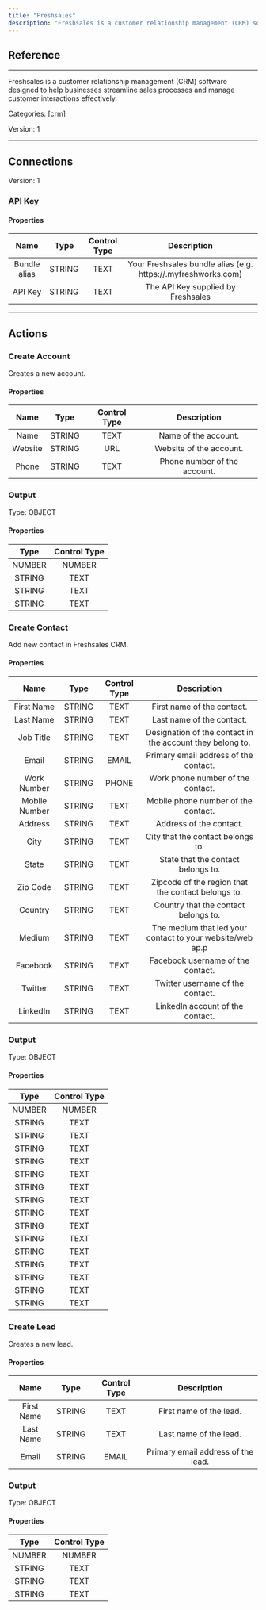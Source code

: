 ```yaml
---
title: "Freshsales"
description: "Freshsales is a customer relationship management (CRM) software designed to help businesses streamline sales processes and manage customer interactions effectively."
---
```

## Reference
<hr />

Freshsales is a customer relationship management (CRM) software designed to help businesses streamline sales processes and manage customer interactions effectively.


Categories: [crm]


Version: 1

<hr />



## Connections

Version: 1


### API Key

#### Properties

|      Name      |     Type     |     Control Type     |     Description     |
|:--------------:|:------------:|:--------------------:|:-------------------:|
| Bundle alias | STRING | TEXT  |  Your Freshsales bundle alias (e.g. https://<alias>.myfreshworks.com)  |
| API Key | STRING | TEXT  |  The API Key supplied by Freshsales  |





<hr />





## Actions


### Create Account
Creates a new account.

#### Properties

|      Name      |     Type     |     Control Type     |     Description     |
|:--------------:|:------------:|:--------------------:|:-------------------:|
| Name | STRING | TEXT  |  Name of the account.  |
| Website | STRING | URL  |  Website of the account.  |
| Phone | STRING | TEXT  |  Phone number of the account.  |


### Output



Type: OBJECT


#### Properties

|     Type     |     Control Type     |
|:------------:|:--------------------:|
| NUMBER | NUMBER  |
| STRING | TEXT  |
| STRING | TEXT  |
| STRING | TEXT  |






### Create Contact
Add new contact in Freshsales CRM.

#### Properties

|      Name      |     Type     |     Control Type     |     Description     |
|:--------------:|:------------:|:--------------------:|:-------------------:|
| First Name | STRING | TEXT  |  First name of the contact.  |
| Last Name | STRING | TEXT  |  Last name of the contact.  |
| Job Title | STRING | TEXT  |  Designation of the contact in the account they belong to.  |
| Email | STRING | EMAIL  |  Primary email address of the contact.  |
| Work Number | STRING | PHONE  |  Work phone number of the contact.  |
| Mobile Number | STRING | TEXT  |  Mobile phone number of the contact.  |
| Address | STRING | TEXT  |  Address of the contact.  |
| City | STRING | TEXT  |  City that the contact belongs to.  |
| State | STRING | TEXT  |  State that the contact belongs to.  |
| Zip Code | STRING | TEXT  |  Zipcode of the region that the contact belongs to.  |
| Country | STRING | TEXT  |  Country that the contact belongs to.  |
| Medium | STRING | TEXT  |  The medium that led your contact to your website/web ap.p  |
| Facebook | STRING | TEXT  |  Facebook username of the contact.  |
| Twitter | STRING | TEXT  |  Twitter username of the contact.  |
| LinkedIn | STRING | TEXT  |  LinkedIn account of the contact.  |


### Output



Type: OBJECT


#### Properties

|     Type     |     Control Type     |
|:------------:|:--------------------:|
| NUMBER | NUMBER  |
| STRING | TEXT  |
| STRING | TEXT  |
| STRING | TEXT  |
| STRING | TEXT  |
| STRING | TEXT  |
| STRING | TEXT  |
| STRING | TEXT  |
| STRING | TEXT  |
| STRING | TEXT  |
| STRING | TEXT  |
| STRING | TEXT  |
| STRING | TEXT  |
| STRING | TEXT  |
| STRING | TEXT  |
| STRING | TEXT  |






### Create Lead
Creates a new lead.

#### Properties

|      Name      |     Type     |     Control Type     |     Description     |
|:--------------:|:------------:|:--------------------:|:-------------------:|
| First Name | STRING | TEXT  |  First name of the lead.  |
| Last Name | STRING | TEXT  |  Last name of the lead.  |
| Email | STRING | EMAIL  |  Primary email address of the lead.  |


### Output



Type: OBJECT


#### Properties

|     Type     |     Control Type     |
|:------------:|:--------------------:|
| NUMBER | NUMBER  |
| STRING | TEXT  |
| STRING | TEXT  |
| STRING | TEXT  |






